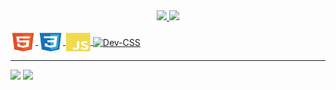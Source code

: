 <div align="center">
  <a href="https://github.com/RaisaSilva1705">
  <img height="180em" src="https://github-readme-stats.vercel.app/api?username=RaisaSilva1705&show_icons=true&theme=dracula&include_all_commits=true&count_private=true"/>
  <img height="180em" src="https://github-readme-stats.vercel.app/api/top-langs/?username=RaisaSilva1705&layout=compact&langs_count=7&theme=dracula"/>
</div>
<div style="display: inline_block"><br>
  <img align="center" alt="Dev-HTML" height="30" width="40" src="https://raw.githubusercontent.com/devicons/devicon/master/icons/html5/html5-original.svg">
  <img align="center" alt="Dev-CSS" height="30" width="40" src="https://raw.githubusercontent.com/devicons/devicon/master/icons/css3/css3-original.svg">
  <img align="center" alt="Dev-Js" height="30" width="40" src="https://raw.githubusercontent.com/devicons/devicon/master/icons/javascript/javascript-plain.svg">
  <img align="center" alt="Dev-CSS" height="30" width="40" src="https://cdn.jsdelivr.net/gh/devicons/devicon/icons/cplusplus/cplusplus-original.svg">
</div>
<hr>
<div>
  <a href = "mailto:raisa.gagliano@gmail.com"><img src="https://img.shields.io/badge/-Gmail-%23333?style=for-the-badge&logo=gmail&logoColor=white" target="_blank"></a>
  <a href="www.linkedin.com/in/raisasilva1705" target="_blank"><img src="https://img.shields.io/badge/-LinkedIn-%230077B5?style=for-the-badge&logo=linkedin&logo=linkedin&logoColor=white" target="_blank"></a>
</div>
